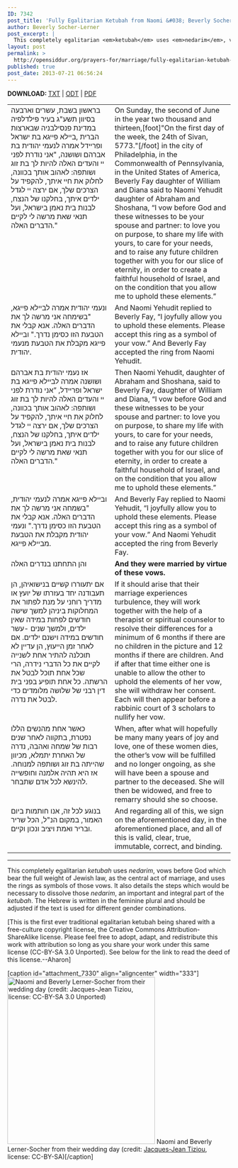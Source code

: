 ```yaml
---
ID: 7342
post_title: 'Fully Egalitarian Ketubah from Naomi &#038; Beverly Socher-Lerner&#8217;s Wedding'
author: Beverly Socher-Lerner
post_excerpt: |
  This completely egalitarian <em>ketubah</em> uses <em>nedarim</em>, vows before God which bear the full weight of Jewish law, as the central act of marriage, and uses the rings as symbols of those vows. It also details the steps which would be necessary to dissolve those <em>nedarim</em>, an important and integral part of the <em>ketubah</em>. The Hebrew is written in the feminine plural and should be adjusted if the text is used for different gender combinations.
layout: post
permalink: >
  http://opensiddur.org/prayers-for/marriage/fully-egalitarian-ketubah-from-naomi-and-beverly-socher-lerners-wedding/
published: true
post_date: 2013-07-21 06:56:24
---
```

<strong>DOWNLOAD: </strong><a href="http://opensiddur.org/wp-content/uploads/2013/07/Fully-Egalitarian-Ketubah-from-Naomi-and-Beverly-Socher-Lerners-Wedding.txt">TXT</a> | <a href="http://opensiddur.org/wp-content/uploads/2013/07/Fully-Egalitarian-Ketubah-from-Naomi-and-Beverly-Socher-Lerners-Wedding.odt">ODT</a> | <a href="http://opensiddur.org/wp-content/uploads/2013/07/Fully-Egalitarian-Ketubah-from-Naomi-and-Beverly-Socher-Lerners-Wedding.pdf">PDF</a>

<table style="margin-left: auto;margin-right: auto;">
<tbody>
<tr>
<td style="vertical-align:top;" width="46%">
<div class="liturgy"><span lang="he">
בראשון בשבת, עשרים וארבעה בסיוון תשע"ג בעיר פילדלפיה במדינת פנסילבניה שבארצות הברית ,ביילא פייגא בת ישראל ופריידל אמרה לנעמי יהודית בת אברהם ושושנה, "אני נודרת לפני יי והעדים האלה להיות לך בת זוג ושותפה: לאהוב אותך בכוונה, לחלוק את חיי איתך, להקפיד על הצרכים שלך, אם ירצה יי לגדל ילדים איתך, בחלקנו של הנצח, לבנות בית נאמן בישראל, ועל תנאי שאת מרשה לי לקיים הדברים האלה."
</span></div></td>
 
<td style="vertical-align:top;" width="53%"><div class="english">
On Sunday, the second of June in the year two thousand and thirteen,[foot]"On the first day of the week, the 24th of Sivan, 5773."[/foot] in the city of Philadelphia, in the Commonwealth of Pennsylvania, in the United States of America, Beverly Fay daughter of William and Diana said to Naomi Yehudit daughter of Abraham and Shoshana, “I vow before God and these witnesses to be your spouse and partner: to love you on purpose, to share my life with yours, to care for your needs, and to raise any future children together with you for our slice of eternity, in order to create a faithful household of Israel, and on the condition that you allow me to uphold these elements.”
	</div></td></tr>
<tr><td style="vertical-align:top;" width="46%"><div class="liturgy"><span lang="he">
ונעמי יהודית אמרה לביילא פייגא, "בשימחה אני מרשה לך את הדברים האלה. אנא קבלי את הטבעת הזו כסימן נדרך." וביילא פייגא מקבלת את הטבעת מנעמי יהודית.
</span></div></td>
 
<td style="vertical-align:top;" width="53%"><div class="english">
And Naomi Yehudit replied to Beverly Fay, “I joyfully allow you to uphold these elements. Please accept this ring as a symbol of your vow.” And Beverly Fay accepted the ring from Naomi Yehudit.
	</div></td></tr>
<tr><td style="vertical-align:top;" width="46%"><div class="liturgy"><span lang="he">
אז נעמי יהודית בת אברהם ושושנה אמרה לביילא פייגא בת ישראל ופריידל, ”אני נודרת לפני יי והעדים האלה להיות לך בת זוג ושותפה: לאהוב אותך בכוונה, לחלוק את חיי איתך, להקפיד על הצרכים שלך, אם ירצה יי לגדל ילדים איתך, בחלקנו של הנצח, לבנות בית נאמן בישראל, ועל תנאי שאת מרשה לי לקיים הדברים האלה."
</span></div></td>
 
<td style="vertical-align:top;" width="53%"><div class="english">
Then Naomi Yehudit, daughter of Abraham and Shoshana, said to Beverly Fay, daughter of William and Diana, “I vow before God and these witnesses to be your spouse and partner: to love you on purpose, to share my life with yours, to care for your needs, and to raise any future children together with you for our slice of eternity, in order to create a faithful household of Israel, and on the condition that you allow me to uphold these elements.”
	</div></td></tr>
<tr><td style="vertical-align:top;" width="46%"><div class="liturgy"><span lang="he">
וביילא פייגא אמרה לנעמי יהודית, "בשמחה אני מרשה לך את הדברים האלה. אנא קבלי את הטבעת הזו כסימן נדרך." ונעמי יהודית מקבלת את הטבעת מביילא פייגא.
</span></div></td>
 
<td style="vertical-align:top;" width="53%"><div class="english">
And Beverly Fay replied to Naomi Yehudit, “I joyfully allow you to uphold these elements. Please accept this ring as a symbol of your vow.” And Naomi Yehudit accepted the ring from Beverly Fay.
	</div></td></tr>
<tr><td style="vertical-align:top;" width="46%"><div class="liturgy"><span lang="he">
והן התחתנו בנדרים האלה
</span></div></td>
 
<td style="vertical-align:top;" width="53%"><div class="english">
<strong>And they were married by virtue of these vows.</strong>
	</div></td></tr>
<tr><td style="vertical-align:top;" width="46%"><div class="liturgy"><span lang="he">
אם יתעוררו קשיים בנישואיהן, הן תעבודנה יחד בעזרתו של יועץ או מדריך רוחני על מנת לפתור את המחלוקות ביניהן למשך שישה חודשים לפחות במידה שאין ילדים, ולמשך שנים -עשר חודשים במידה וישנם ילדים. אם לאחר זמן הייעוץ, הן עדיין לא תוכלנה להתיר אחת לשנייה לקיים את כל הדברי נידרה, הרי שכל אחת תוכל לבטל את הרשתה. כל אחת תופיע בפני בית דין רבני של שלושה מלומדים כדי לבטל את נדרה.
</span></div></td>
 
<td style="vertical-align:top;" width="53%"><div class="english">
If it should arise that their marriage experiences turbulence, they will work together with the help of a therapist or spiritual counselor to resolve their differences for a minimum of 6 months if there are no children in the picture and 12 months if there are children. And if after that time either one is unable to allow the other to uphold the elements of her vow, she will withdraw her consent. Each will then appear before a rabbinic court of 3 scholars to nullify her vow.
	</div></td></tr>
<tr><td style="vertical-align:top;" width="46%"><div class="liturgy"><span lang="he">
כאשר אחת מהנשים הללו נפטרת, בתקווה לאחר שנים רבות של שמחה ואהבה, נדרה של האחרת יתמלא, מכיוון שהייתה בת זוג ושותפה למנוחה. אז היא תהיה אלמנה וחופשייה להינשא לכל אדם שתבחר.
</span></div></td>
 
<td style="vertical-align:top;" width="53%"><div class="english">
When, after what will hopefully be many many years of joy and love, one of these women dies, the other’s vow will be fulfilled and no longer ongoing, as she will have been a spouse and partner to the deceased. She will then be widowed, and free to remarry should she so choose.
	</div></td></tr>
<tr><td style="vertical-align:top;" width="46%"><div class="liturgy"><span lang="he">
בנוגע לכל זה, אנו חותמות ביום האמור, במקום הנ"ל, הכל שריר ובריר ואמת ויציב ונכון וקיים.
</span></div></td>
 
<td style="vertical-align:top;" width="53%"><div class="english">
And regarding all of this, we sign on the aforementioned day, in the aforementioned place, and all of this is valid, clear, true, immutable, correct, and binding.
</td></tr>
</tbody>
</tbody></tbody></tbody></table>

<hr />
This completely egalitarian <em>ketubah</em> uses <em>nedarim</em>, vows before God which bear the full weight of Jewish law, as the central act of marriage, and uses the rings as symbols of those vows. It also details the steps which would be necessary to dissolve those <em>nedarim</em>, an important and integral part of the <em>ketubah</em>. The Hebrew is written in the feminine plural and should be adjusted if the text is used for different gender combinations.

[This is the first ever traditional egalitarian ketubah being shared with a free-culture copyright license, the Creative Commons Attribution-ShareAlike license. Please feel free to adopt, adapt, and redistribute this work with attribution so long as you share your work under this same license (CC-BY-SA 3.0 Unported). See below for the link to read the deed of this license.--Aharon]

[caption id="attachment_7330" align="aligncenter" width="333"]<a href="http://opensiddur.org/wp-content/uploads/2013/07/Naomi-and-Beverly-Lerner-Socher-by-Jacques-Jean-Tiziou.png"><img src="http://opensiddur.org/wp-content/uploads/2013/07/Naomi-and-Beverly-Lerner-Socher-by-Jacques-Jean-Tiziou.png" alt="Naomi and Beverly Lerner-Socher from their wedding day (credit: Jacques-Jean Tiziou, license: CC-BY-SA 3.0 Unported)" width="333" height="377" class="size-full wp-image-7330" /></a> Naomi and Beverly Lerner-Socher from their wedding day (credit: <a href= "http://www.jjtiziou.net/jj/">Jacques-Jean Tiziou</a>, license: CC-BY-SA)[/caption]